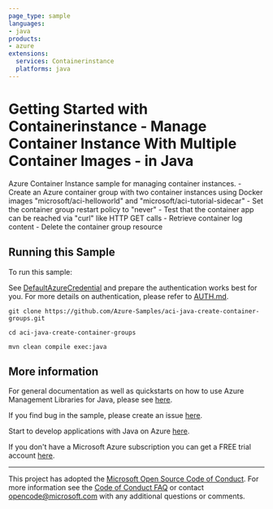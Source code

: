 ```yaml
---
page_type: sample
languages:
- java
products:
- azure
extensions:
  services: Containerinstance
  platforms: java
---
```


# Getting Started with Containerinstance - Manage Container Instance With Multiple Container Images - in Java #


  Azure Container Instance sample for managing container instances.
     - Create an Azure container group with two container instances using Docker images "microsoft/aci-helloworld" and "microsoft/aci-tutorial-sidecar"
     - Set the container group restart policy to "never"
     - Test that the container app can be reached via "curl" like HTTP GET calls
     - Retrieve container log content
     - Delete the container group resource
 

## Running this Sample ##

To run this sample:

See [DefaultAzureCredential](https://github.com/Azure/azure-sdk-for-java/tree/main/sdk/identity/azure-identity#defaultazurecredential) and prepare the authentication works best for you. For more details on authentication, please refer to [AUTH.md](https://github.com/Azure/azure-sdk-for-java/blob/main/sdk/resourcemanager/docs/AUTH.md).

    git clone https://github.com/Azure-Samples/aci-java-create-container-groups.git

    cd aci-java-create-container-groups

    mvn clean compile exec:java

## More information ##

For general documentation as well as quickstarts on how to use Azure Management Libraries for Java, please see [here](https://aka.ms/azsdk/java/mgmt).

If you find bug in the sample, please create an issue [here](https://github.com/Azure/azure-sdk-for-java/issues).

Start to develop applications with Java on Azure [here](http://azure.com/java).

If you don't have a Microsoft Azure subscription you can get a FREE trial account [here](http://go.microsoft.com/fwlink/?LinkId=330212).

---

This project has adopted the [Microsoft Open Source Code of Conduct](https://opensource.microsoft.com/codeofconduct/). For more information see the [Code of Conduct FAQ](https://opensource.microsoft.com/codeofconduct/faq/) or contact [opencode@microsoft.com](mailto:opencode@microsoft.com) with any additional questions or comments.
